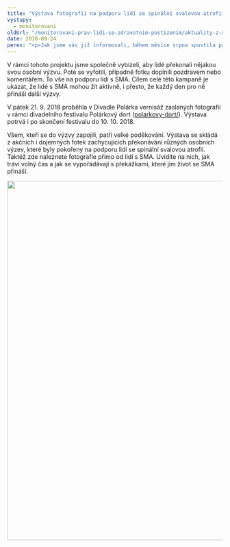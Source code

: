 ```yaml
---
title: "Výstava fotografií na podporu lidí se spinální svalovou atrofií"
vystupy:
  - monitorovani
oldUrl: "/monitorovani-prav-lidi-se-zdravotnim-postizenim/aktuality-z-monitorovani/aktuality-z-monitorovani-2018/vystava-fotografii-na-podporu-lidi-se-spinalni-svalovou-atrofii/"
date: 2018-09-24
perex: "<p>Jak jsme vás již informovali, během měsíce srpna spustila pacientská organizace SMAáci, z.s., za podpory Kanceláře veřejného ochránce práv kampaň s cílem rozšířit povědomí o spinální svalové atrofii (SMA). Spinální svalová (muskulární) atrofie je genetické nervosvalové onemocnění, které velmi omezuje pohyb celého těla.</p>"
---
```


<!-- imported from the old website -->

<p>V rámci tohoto projektu jsme společně vybízeli, aby lidé překonali nějakou svou osobní výzvu. Poté se vyfotili, případně fotku doplnili pozdravem nebo komentářem. To vše na podporu lidí s SMA. Cílem celé této kampaně je ukázat, že lidé s SMA mohou žít aktivně, i přesto, že každý den pro ně přináší další výzvy.</p> <p>V pátek 21. 9. 2018 proběhla v Divadle Polárka vernisáž zaslaných fotografií v rámci divadelního festivalu Polárkový dort (<a href="https://divadlopolarka.cz/akce/polarkovy-dort/" target="_blank">polarkovy-dort/</a>). Výstava potrvá i po skončení festivalu do 10. 10. 2018.</p><p> Všem, kteří se do výzvy zapojili, patří velké poděkování. Výstava se skládá z akčních i dojemných fotek zachycujících překonávání různých osobních výzev, které byly pokořeny na podporu lidí se spinální svalovou atrofií. Taktéž zde naleznete fotografie přímo od lidí s SMA. Uvidíte na nich, jak tráví volný čas a jak se vypořádávají s překážkami, které jim život se SMA přináší.</p><p><img src="/uploads-import/uploads/RTEmagicC_SMA-vyzva.jpg.jpg" width="630" height="840" alt="" /></p>
